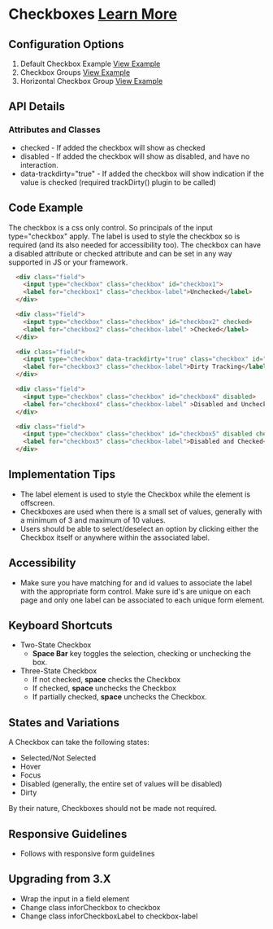 # Checkboxes  [Learn More](#)

## Configuration Options

1. Default Checkbox Example [View Example]( ../components/checkboxes/example-index)
2. Checkbox Groups [View Example]( ../components/checkboxes/example-checkbox-groups)
2. Horizontal Checkbox Group [View Example]( ../components/checkboxes/example-horizontal)

## API Details

### Attributes and Classes

* checked - If added the checkbox will show as checked
* disabled - If added the checkbox will show as disabled, and have no interaction.
* data-trackdirty="true" - If added the checkbox will show indication if the value is checked (required trackDirty() plugin to be called)

## Code Example

The checkbox is a css only control. So principals of the input type="checkbox" apply. The label is used to style the checkbox so is required (and its also needed for accessibility too). The checkbox can have a disabled attribute or checked attribute and can be set in any way supported in JS or your framework.

```html
  <div class="field">
    <input type="checkbox" class="checkbox" id="checkbox1">
    <label for="checkbox1" class="checkbox-label">Unchecked</label>
  </div>

  <div class="field">
    <input type="checkbox" class="checkbox" id="checkbox2" checked>
    <label for="checkbox2" class="checkbox-label" >Checked</label>
  </div>

  <div class="field">
    <input type="checkbox" data-trackdirty="true" class="checkbox" id="checkbox3" >
    <label for="checkbox3" class="checkbox-label">Dirty Tracking</label>
  </div>

  <div class="field">
    <input type="checkbox" class="checkbox" id="checkbox4" disabled>
    <label for="checkbox4" class="checkbox-label" >Disabled and Unchecked</label>
  </div>

  <div class="field">
    <input type="checkbox" class="checkbox" id="checkbox5" disabled checked>
    <label for="checkbox5" class="checkbox-label">Disabled and Checked</label>
  </div>
```

## Implementation Tips

-   The label element is used to style the Checkbox while the element is offscreen.
-   Checkboxes are used when there is a small set of values, generally with a minimum of 3 and maximum of 10 values.
-   Users should be able to select/deselect an option by clicking either the Checkbox itself or anywhere within the associated label.

## Accessibility

-   Make sure you have matching for and id values to associate the label with the appropriate form control. Make sure id's are unique on each page and only one label can be associated to each unique form element.

## Keyboard Shortcuts

-   Two-State Checkbox
    -   **Space Bar** key toggles the selection, checking or unchecking the box.
-   Three-State Checkbox
    -   If not checked, **space** checks the Checkbox
    -   If checked, **space** unchecks the Checkbox
    -   If partially checked, **space** unchecks the Checkbox.

## States and Variations

A Checkbox can take the following states:

-   Selected/Not Selected
-   Hover
-   Focus
-   Disabled (generally, the entire set of values will be disabled)
-   Dirty

By their nature, Checkboxes should not be made not required.

## Responsive Guidelines

-   Follows with responsive form guidelines

## Upgrading from 3.X

-   Wrap the input in a field element
-   Change class inforCheckbox to checkbox
-   Change class inforCheckboxLabel to checkbox-label
